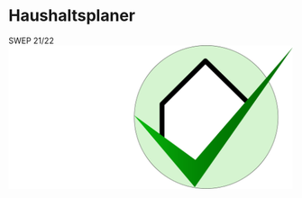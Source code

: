 # Haushaltsplaner
SWEP 21/22
![](https://github.com/Juwls/haushaltsplaner_repo/blob/main/HAPLA_Logo.png "HAPLA_Logo")


